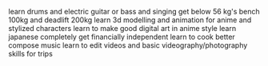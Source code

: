 learn drums and electric guitar or bass and singing
get below 56 kg's 
bench 100kg and deadlift 200kg
learn 3d modelling and animation for anime and stylized characters
learn to make good digital art in anime style
learn japanese completely
get financially independent
learn to cook better
compose music
learn to edit videos and basic videography/photography skills for trips
